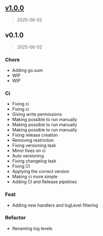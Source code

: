 
<a name="v1.0.0"></a>
## [v1.0.0](https://github.com/mvleandro/chronolog/compare/v0.1.0...v1.0.0)

> 2025-06-02


<a name="v0.1.0"></a>
## v0.1.0

> 2025-06-02

### Chore

* Adding go.sum
* WIP
* WIP

### Ci

* Fixing ci
* Fixing ci
* Giving write permissions
* Making possible to run manually
* Making possible to run manually
* Making possible to run manually
* Fixing release creation
* Removing restriction
* Fixing versioning task
* Minor fixes on ci
* Auto versioning
* Fixing changelog task
* Fixing CI
* Applying the correct version
* Making ci more simple
* Adding CI and Release pipelines

### Feat

* Adding new handlers and logLevel filtering

### Refactor

* Renaming log levels


